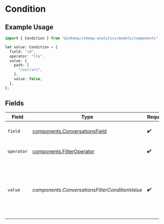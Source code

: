 # Condition

## Example Usage

```typescript
import { Condition } from "@inkeep/inkeep-analytics/models/components";

let value: Condition = {
  field: "id",
  operator: "lte",
  value: {
    path: [
      "/usr/src",
    ],
    value: false,
  },
};
```

## Fields

| Field                                                                                                         | Type                                                                                                          | Required                                                                                                      | Description                                                                                                   |
| ------------------------------------------------------------------------------------------------------------- | ------------------------------------------------------------------------------------------------------------- | ------------------------------------------------------------------------------------------------------------- | ------------------------------------------------------------------------------------------------------------- |
| `field`                                                                                                       | [components.ConversationsField](../../models/components/conversationsfield.md)                                | :heavy_check_mark:                                                                                            | Available fields for Conversations                                                                            |
| `operator`                                                                                                    | [components.FilterOperator](../../models/components/filteroperator.md)                                        | :heavy_check_mark:                                                                                            | Available operators for filtering data                                                                        |
| `value`                                                                                                       | *components.ConversationsFilterConditionValue*                                                                | :heavy_check_mark:                                                                                            | The value to compare the field against. For JSON fields, can be either a JSON object or a {path, value} pair. |